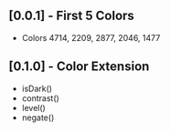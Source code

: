## [0.0.1] - First 5 Colors

* Colors 4714, 2209, 2877, 2046, 1477

  
## [0.1.0] - Color Extension

* isDark()
* contrast()
* level()
* negate()
